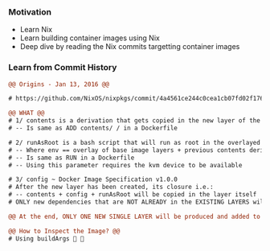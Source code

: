 ### Motivation
- Learn Nix
- Learn building container images using Nix
- Deep dive by reading the Nix commits targetting container images

### Learn from Commit History

```diff
@@ Origins - Jan 13, 2016 @@

# https://github.com/NixOS/nixpkgs/commit/4a4561ce244c0cea1cb07fd02f176b11f094f570

@@ WHAT @@
# 1/ contents is a derivation that gets copied in the new layer of the resulting image
# -- Is same as ADD contents/ / in a Dockerfile

# 2/ runAsRoot is a bash script that will run as root in the overlayed environment
# -- Where env == overlay of base image layers + previous contents derivation + new resulting layer
# -- Is same as RUN in a Dockerfile
# -- Using this parameter requires the kvm device to be available

# 3/ config ~ Docker Image Specification v1.0.0
# After the new layer has been created, its closure i.e.:
# -- contents + config + runAsRoot will be copied in the layer itself
# ONLY new dependencies that are NOT ALREADY in the EXISTING LAYERS will be copied 💥

@@ At the end, ONLY ONE NEW SINGLE LAYER will be produced and added to the resulting image @@

@@ How to Inspect the Image? @@
# Using buildArgs 🧐 🧐


```
